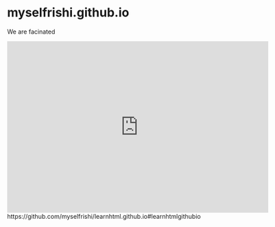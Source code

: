 # myselfrishi.github.io
We are facinated

 

<iframe src="https://commons.m.wikimedia.org/wiki/File:Raushan_srivastva.png" style="border:0px #ffffff none;" name="myiFrame" scrolling="yes" frameborder="1" marginheight="0px" marginwidth="0px" height="400px" width="609px" allowfullscreen></iframe><div style="position: absolute;width: 72%;bottom: 1px;left: 0;right: 0;margin-left: auto;margin-right: auto;color: #000;text-align: center;"><small style="line-height: 1.2;font-size: 0px;background: #fff;"> <a href="https://www.fanavia.com/">Airport Codes</a> </small></div><style>.boxes2{height:212px;width:316px;} #new img{max-width:none!important;background:none!important}#iframe{max-height:none!important;max-width:none!important;background:none!important}</style></div>
https://github.com/myselfrishi/learnhtml.github.io#learnhtmlgithubio
